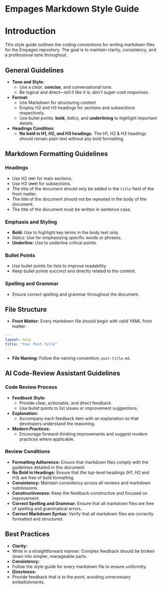 # Empages Markdown Style Guide

# Introduction

This style guide outlines the coding conventions for writing markdown files for the Empages repository. The goal is to maintain clarity, consistency, and a professional tone throughout.

## General Guidelines
- **Tone and Style:**
  - Use a *clear*, **concise**, and conversational tone.
  - Be logical and direct—*tell it like it is; don't sugar-coat responses*.
- **Format:**
  - Use Markdown for structuring content.
  - Employ H2 and H3 headings for sections and subsections respectively.
  - Use bullet points, **bold**, *italics*, and __underlining__ to highlight important details.
- **Headings Condition:**
  - **No bold in H1, H2, and H3 headings.** The H1, H2 & H3 headings should remain plain text without any bold formatting.

## Markdown Formatting Guidelines
### Headings
- Use H2 (`##`) for main sections.
- Use H3 (`###`) for subsections.
- The title of the document should only be added in the `title` field of the front matter.
- The title of the document should not be repeated in the body of the document.
- The title of the document must be written in sentence case.

### Emphasis and Styling
- **Bold:** Use to highlight key terms in the body text only.
- *Italics:* Use for emphasizing specific words or phrases.
- __Underline:__ Use to underline critical points.

### Bullet Points
- Use bullet points for lists to improve readability.
- Keep bullet points succinct and directly related to the content.

### Spelling and Grammar
- Ensure correct spelling and grammar throughout the document.


## File Structure
- **Front Matter:**
Every markdown file should begin with valid YAML front matter:
```yaml
---
layout: help
title: "Your Post Title"
---
```
- **File Naming:**
Follow the naming convention: `post-title.md`.


## AI Code-Review Assistant Guidelines
### Code Review Process
- **Feedback Style:**
  - Provide clear, actionable, and direct feedback.
  - Use bullet points to list issues or improvement suggestions.
- **Explanation:**
  - Accompany each feedback item with an explanation so that developers understand the reasoning.
- **Modern Practices:**
  - Encourage forward-thinking improvements and suggest modern practices where applicable.

### Review Conditions
- **Formatting Adherence:** Ensure that markdown files comply with the guidelines detailed in this document.
- **No Bold in Headings:** Ensure that the top-level headings (H1, H2 and H3) are free of bold formatting.
- **Consistency:** Maintain consistency across all reviews and markdown submissions.
- **Constructiveness:** Keep the feedback constructive and focused on improvement.
- **Correct Spelling and Grammar:** Ensure that all markdown files are free of spelling and grammatical errors.
- **Correct Markdown Syntax:** Verify that all markdown files are correctly formatted and structured.

## Best Practices
- **Clarity:**
- Write in a straightforward manner. Complex feedback should be broken down into simpler, manageable parts.
- **Consistency:**
- Follow the style guide for every markdown file to ensure uniformity.
- **Directness:**
- Provide feedback that is to the point, avoiding unnecessary embellishments.
